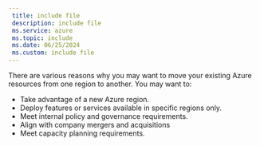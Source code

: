 ```yaml
---
 title: include file
 description: include file
 ms.service: azure
 ms.topic: include
 ms.date: 06/25/2024
 ms.custom: include file
---
```



There are various reasons why you may want to move your existing Azure resources from one region to another. You may want to:

- Take advantage of a new Azure region.
- Deploy features or services available in specific regions only.
- Meet internal policy and governance requirements.
- Align with company mergers and acquisitions
- Meet capacity planning requirements.